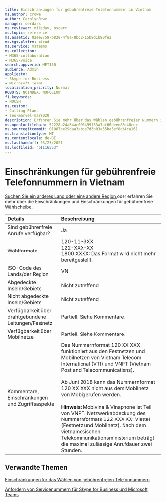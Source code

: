 ```yaml
---
title: Einschränkungen für gebührenfreie Telefonnummern in Vietnam
ms.author: crowe
author: CarolynRowe
manager: serdars
ms.reviewer: mikedav, oscarr
ms.topic: reference
ms.assetid: 02ee8759-b828-4f8a-8bc2-15b9d1b80fe2
ms.tgt.pltfrm: cloud
ms.service: msteams
ms.collection:
- M365-collaboration
- M365-voice
search.appverid: MET150
audience: Admin
appliesto:
- Skype for Business
- Microsoft Teams
localization_priority: Normal
ROBOTS: NOINDEX, NOFOLLOW
f1.keywords:
- NOCSH
ms.custom:
- Calling Plans
- seo-marvel-mar2020
description: Erfahren Sie mehr über das Wählen gebührenfreier Nummern in Vietnam, einschließlich Verfügbarkeit, Verfügbarkeit über Kabel/Festnetz und Mobilfunknetz und Einschränkungen.
ms.openlocfilehash: 52228a24a54ac090499f33a7af66deee83d48cec
ms.sourcegitcommit: 01087be29daa3abce7d3b03a55ba5ef8db4ca161
ms.translationtype: MT
ms.contentlocale: de-DE
ms.lasthandoff: 03/23/2021
ms.locfileid: "51116553"
---
```

# <a name="toll-free-dialing-restrictions-in-vietnam"></a>Einschränkungen für gebührenfreie Telefonnummern in Vietnam

[Suchen Sie ein anderes Land oder eine andere Region,](../toll-free-dialing-limitations-and-restrictions.md)oder erfahren Sie mehr über die Einschränkungen und Einschränkungen für gebührenfreie Wählscheibe.


| **Details**                                      | **Beschreibung**                                                                                                                                                                                                                                                                                                                                                                                           |
|:-------------------------------------------------|:----------------------------------------------------------------------------------------------------------------------------------------------------------------------------------------------------------------------------------------------------------------------------------------------------------------------------------------------------------------------------------------------------------|
| Sind gebührenfreie Anrufe verfügbar?  <br/>           | Ja  <br/>                                                                                                                                                                                                                                                                                                                                                                                                |
| Wählformate  <br/>                         | 120-11-3XX <br/>  122-XXX-XX <br/>  1800 XXXX: Das Format wird nicht mehr bereitgestellt. <br/>                                                                                                                                                                                                                                                                                                                            |
| ISO-Code des Lands/der Region  <br/>                   | VN  <br/>                                                                                                                                                                                                                                                                                                                                                                                                 |
| Abgedeckte Inseln/Gebiete  <br/>                  | Nicht zutreffend  <br/>                                                                                                                                                                                                                                                                                                                                                                                     |
| Nicht abgedeckte Inseln/Gebiete  <br/>              | Nicht zutreffend  <br/>                                                                                                                                                                                                                                                                                                                                                                                     |
| Verfügbarkeit über drahtgebundene Leitungen/Festnetz  <br/>             | Partiell. Siehe Kommentare.  <br/>                                                                                                                                                                                                                                                                                                                                                                             |
| Verfügbarkeit über Mobilnetze  <br/>               | Partiell. Siehe Kommentare.  <br/>                                                                                                                                                                                                                                                                                                                                                                             |
| Kommentare, Einschränkungen und Zugriffsaspekte  <br/> | Das Nummernformat 120 XX XXX funktioniert aus den Festnetzen und Mobilnetzen von Vietnam Telecom International (VTI) und VNPT (Vietnam Post and Telecommunications). <br/> <br/> Ab Juni 2018 kann das Nummernformat 120 XX XXX nicht aus dem Mobilnetz von Mobigerufen werden. <br/> <br/>**Hinweis:** Mobivina &amp; Vinaphone ist Teil von VNPT. Netzwerkabdeckung des Nummernformats 122 XXX XX: Viettel (Festnetz und Mobilnetz). Nach dem vietnamesischen Telekommunikationsministerium beträgt die maximal zulässige Anrufdauer zwei Stunden. |
   
## <a name="related-topics"></a>Verwandte Themen

[Einschränkungen für das Wählen von gebührenfreien Telefonnummern](../toll-free-dialing-limitations-and-restrictions.md)

[Anfordern von Servicenummern für Skype for Business und Microsoft Teams](../getting-service-phone-numbers.md)

  
